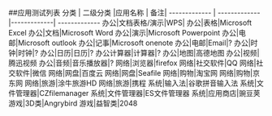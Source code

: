 ##应用测试列表
 分类 | 二级分类 |应用名称 | 备注|
------------- | ------------- |-------------| -------------
办公|文档表格/演示|WPS|
办公|表格|Microsoft Excel
办公|文档|Microsoft Word
办公|演示|Microsoft Powerpoint
办公|电邮|Microsoft outlook
办公|记事|Microsoft onenote
办公|电邮|Email|?
办公|时钟|时钟|?
办公|日历|日历|?
办公计算器|计算器|?
办公|地图|高德地图
办公|视频|腾迅视频
办公|音频|音乐播放器|?
网络|浏览器|firefox
网络|社交软件|QQ
网络|社交软件|微信
网络|网盘|百度云
网络|网盘|Seafile
网络|购物|淘宝网
网络|购物|京东网
网络|旅游|涂牛旅游HD
网络|旅游|携程
系统|输入法|谷歌拼音输入法
系统|文件管理器|CZfilemanager
系统|文件管理器|ES文件管理器 
系统|应用商店|豌豆荚
游戏|3D类|Angrybird
游戏|益智类|2048









